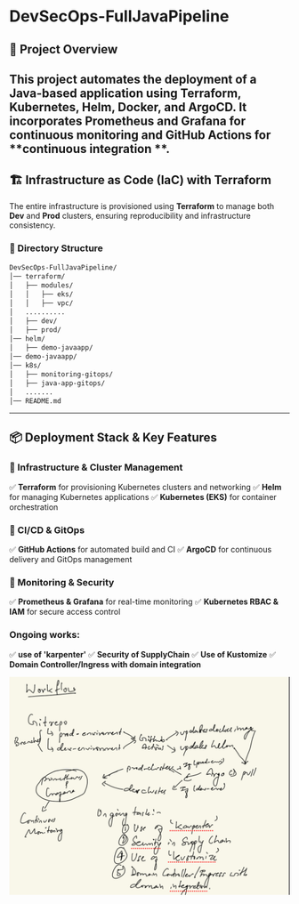 # DevSecOps-FullJavaPipeline

## 🚀 Project Overview
This project automates the deployment of a **Java-based application** using **Terraform, Kubernetes, Helm, Docker, and ArgoCD**. It incorporates **Prometheus and Grafana** for **continuous monitoring** and **GitHub Actions** for **continuous integration **.
---

## 🏗️ Infrastructure as Code (IaC) with Terraform
The entire infrastructure is provisioned using **Terraform** to manage both **Dev** and **Prod** clusters, ensuring reproducibility and infrastructure consistency.

### **📂 Directory Structure**
```
DevSecOps-FullJavaPipeline/
│── terraform/
│   ├── modules/
│   │   ├── eks/
│   │   ├── vpc/
│   ..........
│   ├── dev/
│   ├── prod/
│── helm/
│   ├── demo-javaapp/
│── demo-javaapp/
│── k8s/
│   ├── monitoring-gitops/
│   ├── java-app-gitops/
│   .......
│── README.md
```

---

## 📦 Deployment Stack & Key Features
### **🔹 Infrastructure & Cluster Management**
✅ **Terraform** for provisioning Kubernetes clusters and networking
✅ **Helm** for managing Kubernetes applications
✅ **Kubernetes (EKS)** for container orchestration

### **🔹 CI/CD & GitOps**
✅ **GitHub Actions** for automated build and CI
✅ **ArgoCD** for continuous delivery and GitOps management

### **🔹 Monitoring & Security**
✅ **Prometheus & Grafana** for real-time monitoring
✅ **Kubernetes RBAC & IAM** for secure access control

### **Ongoing works:**
✅ **use of 'karpenter'**
✅ **Security of SupplyChain**
✅ **Use of Kustomize**
✅ **Domain Controller/Ingress with domain integration**

![Alt Text](Workflow.jpg)
